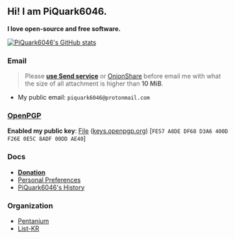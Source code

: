 ## Hi! I am PiQuark6046.
**I love open-source and free software.**

[![PiQuark6046's GitHub stats](https://github-readme-stats.vercel.app/api?username=piquark6046&theme=dark)](https://github.com/anuraghazra/github-readme-stats)
### Email
> Please **[use Send service](https://send.vis.ee)** or [OnionShare](https://onionshare.org/) before email me with what the size of all attachment is higher than **10 MiB**.
* My public email: `piquark6046@protonmail.com`

### [OpenPGP](https://www.openpgp.org)
**Enabled my public key**: [File](https://github.com/piquark6046/piquark6046/blob/master/OpenPGP/PiQuark6046_0x00DDAE40_public.asc) ([keys.openpgp.org](https://keys.openpgp.org/vks/v1/by-fingerprint/FE57A8DEDF68D3A6400DF26E0E5C8ADF00DDAE40)) [`FE57 A8DE DF68 D3A6 400D F26E 0E5C 8ADF 00DD AE40`]

### Docs
* **[Donation](https://github.com/piquark6046/piquark6046/blob/master/docs/donation.md)**
* [Personal Preferences](https://github.com/piquark6046/piquark6046/blob/master/docs/preferences.md)
* [PiQuark6046's History](https://github.com/piquark6046/piquark6046/blob/master/docs/History.md)

### Organization
* [Pentanium](https://github.com/Pentanium)
* [List-KR](https://github.com/List-KR)
